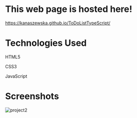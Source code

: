 # This web page is hosted here!
https://kanaszewska.github.io/ToDoListTypeScript/


# Technologies Used
HTML5

CSS3

JavaScript



# Screenshots

![project2](https://user-images.githubusercontent.com/106904594/201998563-d2d15d9c-0373-4641-ba9b-89cc3dbaab38.jpg)
